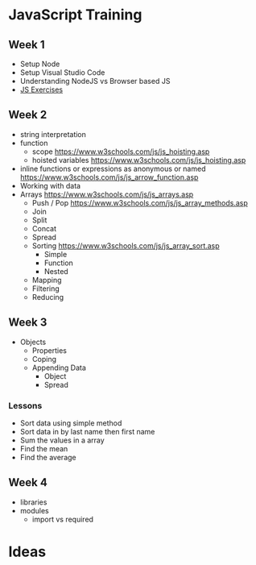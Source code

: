 # JavaScript Training
## Week 1
- Setup Node
- Setup Visual Studio Code
- Understanding NodeJS vs Browser based JS
- [JS Exercises](https://www.w3schools.com/Js/js_exercises.asp)

## Week 2
- string interpretation
- function
    - scope https://www.w3schools.com/js/js_hoisting.asp
    - hoisted variables https://www.w3schools.com/js/js_hoisting.asp
- inline functions or expressions as anonymous or named https://www.w3schools.com/js/js_arrow_function.asp
- Working with data
- Arrays https://www.w3schools.com/js/js_arrays.asp
    - Push / Pop https://www.w3schools.com/js/js_array_methods.asp
    - Join
    - Split
    - Concat
    - Spread
    - Sorting https://www.w3schools.com/js/js_array_sort.asp
        - Simple
        - Function
        - Nested
    - Mapping
    - Filtering
    - Reducing
## Week 3
- Objects
    - Properties
    - Coping
    - Appending Data
        - Object
        - Spread

### Lessons
- Sort data using simple method
- Sort data in by last name then first name
- Sum the values in a array
- Find the mean
- Find the average

## Week 4
- libraries
- modules
    - import vs required


# Ideas

